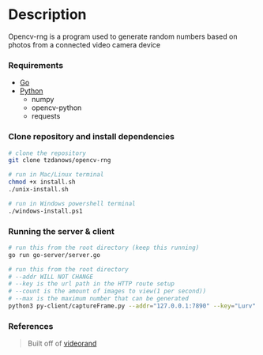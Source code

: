 # Description

Opencv-rng is a program used to generate random numbers based on photos from a connected video camera device

### Requirements
* [Go](https://golang.org/doc/install)
* [Python](https://www.python.org/downloads/)
    - numpy
    - opencv-python 
    - requests

### Clone repository and install dependencies

```bash
# clone the repository
git clone tzdanows/opencv-rng

# run in Mac/Linux terminal
chmod +x install.sh
./unix-install.sh

# run in Windows powershell terminal
./windows-install.ps1
```

### Running the server & client
```bash
# run this from the root directory (keep this running)
go run go-server/server.go
```

```bash
# run this from the root directory 
# --addr WILL NOT CHANGE
# --key is the url path in the HTTP route setup
# --count is the amount of images to view(1 per second))
# --max is the maximum number that can be generated
python3 py-client/captureFrame.py --addr="127.0.0.1:7890" --key="Lurv" --count 2 --max 127
```

### References
> Built off of [videorand](https://github.com/bazuker/videorand)